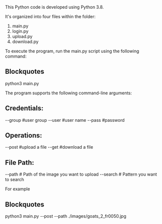 This Python code is developed using Python 3.8. 

It's organized into four files within the folder:
1. main.py
2. login.py
3. upload.py
4. download.py

To execute the program, run the main.py script using the following command:
## Blockquotes
python3 main.py 

The program supports the following command-line arguments:

## Credentials:
--group #user group
--user #user name
--pass #password

## Operations:
--post #upload a file
--get #download a file

## File Path:
--path # Path of the image you want to upload 
--search # Pattern you want to search

For example
## Blockquotes
python3 main.py --post --path ./images/goats_2_fr0050.jpg
